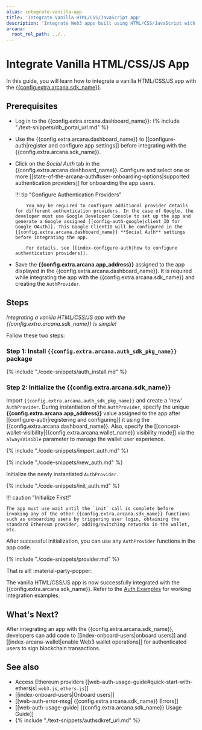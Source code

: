 ```yaml
---
alias: integrate-vanilla-app
title: 'Integrate Vanilla HTML/CSS/JavaScript App'
description: 'Integrate Web3 apps built using HTML/CSS/JavaScript with the Arcana Auth SDK using the instructions listed here.'
arcana:
  root_rel_path: ../..
---
```


# Integrate Vanilla HTML/CSS/JS App

In this guide, you will learn how to integrate a vanilla HTML/CSS/JS app with the [{{config.extra.arcana.sdk_name}}]({{page.meta.arcana.root_rel_path}}/concepts/authsdk.md).

<!-- 
[Try Auth Example :material-rocket-launch:](https://9mt0h4.csb.app/){ .md-button .md-button--primary}
-->

## Prerequisites

* Log in to the {{config.extra.arcana.dashboard_name}}: {% include "./text-snippets/db_portal_url.md" %}

* Use the {{config.extra.arcana.dashboard_name}} to [[configure-auth|register and configure app settings]] before integrating with the {{config.extra.arcana.sdk_name}}. 

* Click on the *Social Auth* tab in the {{config.extra.arcana.dashboard_name}}. Configure and select one or more [[state-of-the-arcana-auth#user-onboarding-options|supported authentication providers]] for onboarding the app users.

    !!! tip "Configure Authentication Providers"

          You may be required to configure additional provider details for different authentication providers. In the case of Google, the developer must use Google Developer Console to set up the app and generate a Google assigned [[config-auth-google|client ID for Google OAuth]]. This Google ClientID will be configured in the {{config.extra.arcana.dashboard_name}} **Social Auth** settings before integrating the app.

          For details, see [[index-configure-auth|how to configure authentication providers]].

* Save the **{{config.extra.arcana.app_address}}** assigned to the app displayed in the {{config.extra.arcana.dashboard_name}}. It is required while integrating the app with the {{config.extra.arcana.sdk_name}} and creating the `AuthProvider`. 

## Steps

*Integrating a vanilla HTML/CSS/JS app with the {{config.extra.arcana.sdk_name}} is simple!*

Follow these two steps:

### Step 1: Install `{{config.extra.arcana.auth_sdk_pkg_name}}` package

{% include "./code-snippets/auth_install.md" %}

### Step 2: Initialize the {{config.extra.arcana.sdk_name}}

Import `{{config.extra.arcana.auth_sdk_pkg_name}}` and create a 'new' `AuthProvider`. During instantiation of the `AuthProvider`, specify the unique **{{config.extra.arcana.app_address}}** value assigned to the app after [[configure-auth|registering and configuring]] it using the {{config.extra.arcana.dashboard_name}}. Also, specify the [[concept-wallet-visibility|{{config.extra.arcana.wallet_name}} visibility mode]] via the `alwaysVisible` parameter to manage the wallet user experience.

{% include "./code-snippets/import_auth.md" %}

{% include "./code-snippets/new_auth.md" %}

Initialize the newly instantiated `AuthProvider`. 

{% include "./code-snippets/init_auth.md" %}

!!! caution "Initialize First!"

    The app must use wait until the `init` call is complete before invoking any of the other {{config.extra.arcana.sdk_name}} functions such as onboarding users by triggering user login, obtaining the standard Ethereum provider, adding/switching networks in the wallet, etc.

After successful initialization, you can use any `AuthProvider` functions in the app code. 

{% include "./code-snippets/provider.md" %}

That is all! :material-party-popper:

The vanilla HTML/CSS/JS app is now successfully integrated with the {{config.extra.arcana.sdk_name}}. Refer to the [Auth Examples](https://github.com/arcana-network/auth-examples) for working integration examples.

## What's Next?

After integrating an app with the {{config.extra.arcana.sdk_name}}, developers can add code to [[index-onboard-users|onboard users]] and [[index-arcana-wallet|enable Web3 wallet operations]] for authenticated users to sign blockchain transactions.

## See also

* Access Ethereum providers [[web-auth-usage-guide#quick-start-with-ethersjs| `web3.js`, `ethers.js`]]
* [[index-onboard-users|Onboard users]]
* [[web-auth-error-msg| {{config.extra.arcana.sdk_name}} Errors]]
* [[web-auth-usage-guide| {{config.extra.arcana.sdk_name}} Usage Guide]]
* {% include "./text-snippets/authsdkref_url.md" %}
